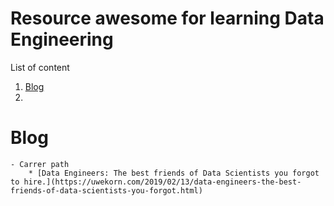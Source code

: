 Resource awesome for learning Data Engineering
==============================================

List of content

1. [Blog](#blog)
2. 

# Blog
    - Carrer path
        * [Data Engineers: The best friends of Data Scientists you forgot to hire.](https://uwekorn.com/2019/02/13/data-engineers-the-best-friends-of-data-scientists-you-forgot.html)